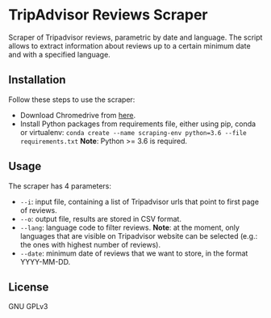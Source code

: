 ﻿# TripAdvisor Reviews Scraper

Scraper of Tripadvisor reviews, parametric by date and language.
The script allows to extract information about reviews up to a certain minimum date and with a specified language.


## Installation
Follow these steps to use the scraper:
- Download Chromedrive from [here](https://chromedriver.storage.googleapis.com/index.html?path=2.45/).
- Install Python packages from requirements file, either using pip, conda or virtualenv:
`conda create --name scraping-env python=3.6 --file requirements.txt`
**Note**: Python >= 3.6 is required. 

## Usage
The scraper has 4 parameters:
- `--i`: input file, containing a list of Tripadvisor urls that point to first page of reviews.
- `--o`: output file, results are stored in CSV format.
- `--lang`: language code to filter reviews. 
**Note**: at the moment, only languages that are visible on Tripadvisor website can be selected (e.g.: the ones with highest number of reviews).
- `--date`: minimum date of reviews that we want to store, in the format YYYY-MM-DD.

## License
GNU GPLv3
